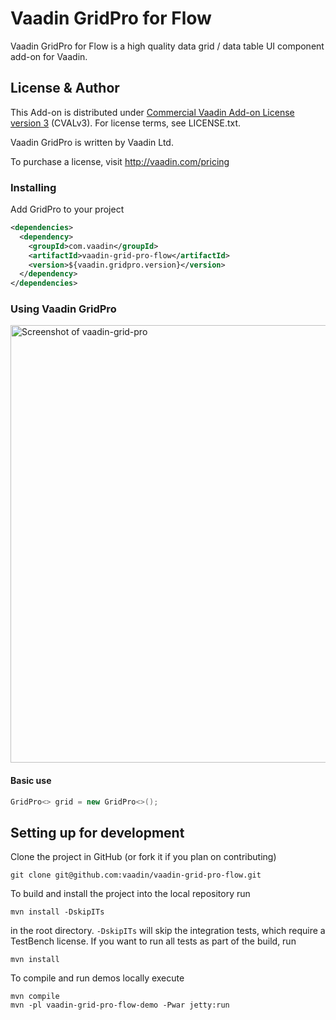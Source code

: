 # Vaadin GridPro for Flow

Vaadin GridPro for Flow is a high quality data grid / data table UI component add-on for Vaadin.

## License & Author

This Add-on is distributed under [Commercial Vaadin Add-on License version 3](http://vaadin.com/license/cval-3) (CVALv3). For license terms, see LICENSE.txt.

Vaadin GridPro is written by Vaadin Ltd.

To purchase a license, visit http://vaadin.com/pricing

### Installing
Add GridPro to your project
```xml
<dependencies>
  <dependency>
    <groupId>com.vaadin</groupId>
    <artifactId>vaadin-grid-pro-flow</artifactId>
    <version>${vaadin.gridpro.version}</version>
  </dependency>
</dependencies>
```

### Using Vaadin GridPro

[<img src="https://raw.githubusercontent.com/vaadin/vaadin-grid-pro/master/screenshot.png" width="700" alt="Screenshot of vaadin-grid-pro">](https://vaadin.com/components/vaadin-grid-pro)

#### Basic use
```java
GridPro<> grid = new GridPro<>();
```

## Setting up for development

Clone the project in GitHub (or fork it if you plan on contributing)

```
git clone git@github.com:vaadin/vaadin-grid-pro-flow.git
```

To build and install the project into the local repository run

```mvn install -DskipITs```

in the root directory. `-DskipITs` will skip the integration tests, which require a TestBench license. If you want to run all tests as part of the build, run

```mvn install```

To compile and run demos locally execute

```
mvn compile
mvn -pl vaadin-grid-pro-flow-demo -Pwar jetty:run
```
